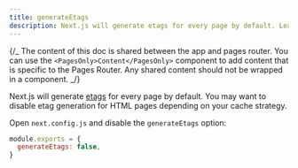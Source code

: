 ```yaml
---
title: generateEtags
description: Next.js will generate etags for every page by default. Learn more about how to disable etag generation here.
---
```


{/_ The content of this doc is shared between the app and pages router. You can use the `<PagesOnly>Content</PagesOnly>` component to add content that is specific to the Pages Router. Any shared content should not be wrapped in a component. _/}

Next.js will generate [etags](https://en.wikipedia.org/wiki/HTTP_ETag) for every page by default. You may want to disable etag generation for HTML pages depending on your cache strategy.

Open `next.config.js` and disable the `generateEtags` option:

```js filename="next.config.js"
module.exports = {
  generateEtags: false,
}
```
